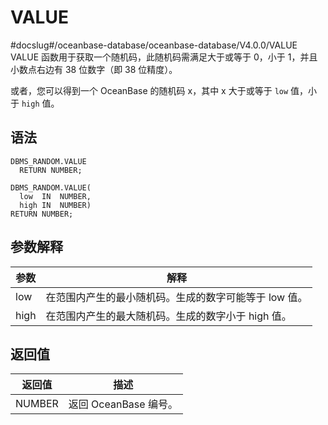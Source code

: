 VALUE 
==========================
#docslug#/oceanbase-database/oceanbase-database/V4.0.0/VALUE
VALUE 函数用于获取一个随机码，此随机码需满足大于或等于 0，小于 1，并且小数点右边有 38 位数字（即 38 位精度）。

或者，您可以得到一个 OceanBase 的随机码 x，其中 x 大于或等于 `low` 值，小于 `high` 值。

语法 
-----------

```unknow
DBMS_RANDOM.VALUE
  RETURN NUMBER;

DBMS_RANDOM.VALUE(
  low  IN  NUMBER,
  high IN  NUMBER)
RETURN NUMBER;
```



参数解释 
-------------



| **参数** |            **解释**             |
|--------|-------------------------------|
| low    | 在范围内产生的最小随机码。生成的数字可能等于 low 值。 |
| high   | 在范围内产生的最大随机码。生成的数字小于 high 值。  |



返回值 
------------



| **返回值** |      **描述**      |
|---------|------------------|
| NUMBER  | 返回 OceanBase 编号。 |



